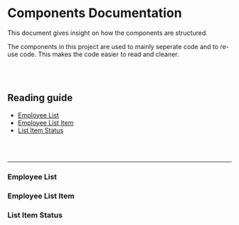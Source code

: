 # **Components Documentation**
This document gives insight on how the components are structured.

The components in this project are used to mainly seperate code and to re-use code. This makes the code easier to read and cleaner.

<br><br>

## **Reading guide**
- [Employee List](#employee-list)
- [Employee List Item](#employee-list-item)
- [List Item Status](#list-item-status)

<br><br>

-------------------------------------------------------------------------------------

### **Employee List**

### **Employee List Item**

### **List Item Status**
